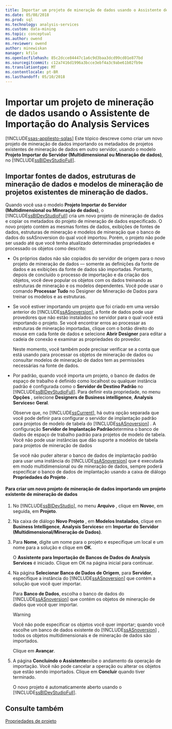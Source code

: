 ```yaml
---
title: Importar um projeto de mineração de dados usando o Assistente de importação do Analysis Services | Microsoft Docs
ms.date: 05/08/2018
ms.prod: sql
ms.technology: analysis-services
ms.custom: data-mining
ms.topic: conceptual
ms.author: owend
ms.reviewer: owend
author: minewiskan
manager: kfile
ms.openlocfilehash: 85c2dcce84447c1a6c9d3baa3dcd99cd01e877bd
ms.sourcegitcommit: c12a7416d1996a3bcce3ebf4a3c9abe61b02fb9e
ms.translationtype: MT
ms.contentlocale: pt-BR
ms.lasthandoff: 05/10/2018
---
```

# <a name="import-a-data-mining-project-using-the-analysis-services-import-wizard"></a>Importar um projeto de mineração de dados usando o Assistente de Importação do Analysis Services
[!INCLUDE[ssas-appliesto-sqlas](../../includes/ssas-appliesto-sqlas.md)]
  Este tópico descreve como criar um novo projeto de mineração de dados importando os metadados de projetos existentes de mineração de dados em outro servidor, usando o modelo **Projeto Importar do Servidor (Multidimensional ou Mineração de dados)**, no [!INCLUDE[ssBIDevStudioFull](../../includes/ssbidevstudiofull-md.md)].  
  
## <a name="import-data-sources-mining-structures-and-mining-models-from-an-existing-data-mining-project"></a>Importar fontes de dados, estruturas de mineração de dados e modelos de mineração de projetos existentes de mineração de dados.  
 Quando você usa o modelo **Projeto Importar do Servidor (Multidimensional ou Mineração de dados)**, o [!INCLUDE[ssBIDevStudioFull](../../includes/ssbidevstudiofull-md.md)] cria um novo projeto de mineração de dados e copiar os metadados do projeto de mineração de dados especificado. O novo projeto contém as mesmas fontes de dados, exibições de fontes de dados, estruturas de mineração e modelos de mineração que o banco de dados do ssASnoversion do qual você importou. Porém, o projeto não pode ser usado até que você tenha atualizado determinadas propriedades e processado os objetos como descrito:  
  
-   Os próprios dados não são copiados do servidor de origem para o novo projeto de mineração de dados — somente as definições da fonte de dados e as exibições da fonte de dados são importadas. Portanto, depois de concluído o processo de importação e da criação dos objetos, você deve popular os objetos com os dados treinando as estruturas de mineração e os modelos dependentes. Você pode usar o comando **Processar Tudo** no Designer de Mineração de Dados para treinar os modelos e as estruturas.  
  
-   Se você estiver importando um projeto que foi criado em uma versão anterior do [!INCLUDE[ssASnoversion](../../includes/ssasnoversion-md.md)], a fonte de dados pode usar provedores que não estão instalados no servidor para o qual você está importando o projeto. Se você encontrar erros ao processar as estruturas de mineração importadas, clique com o botão direito do mouse em cada fonte de dados e selecione **Abrir Designer** para editar a cadeia de conexão e examinar as propriedades do provedor.  
  
     Neste momento, você também pode precisar verificar se a conta que está usando para processar os objetos de mineração de dados ou consultar modelos de mineração de dados tem as permissões necessárias na fonte de dados.  
  
-   Por padrão, quando você importa um projeto, o banco de dados de espaço de trabalho é definido como localhost ou qualquer instância padrão é configurada como o **Servidor de Destino Padrão** no [!INCLUDE[ssBIDevStudioFull](../../includes/ssbidevstudiofull-md.md)]. Para definir esta propriedade, no menu **Opções** , selecione **Designers de Business intelligence**, **Analysis Services**e **Geral**.  
  
     Observe que, no [!INCLUDE[ssCurrent](../../includes/sscurrent-md.md)], há outra opção separada que você pode definir para configurar o servidor de implantação padrão para projetos de modelo de tabela do [!INCLUDE[ssASnoversion](../../includes/ssasnoversion-md.md)] . A configuração **Servidor de Implantação Padrão**determina o banco de dados de espaço de trabalho padrão para projetos de modelo de tabela. Você não pode usar instâncias que dão suporte a modelos de tabela para projetos de mineração de dados  
  
     Se você não puder alterar o banco de dados de implantação padrão para usar uma instância do [!INCLUDE[ssASnoversion](../../includes/ssasnoversion-md.md)] que é executada em modo multidimensional ou de mineração de dados, sempre poderá especificar o banco de dados de implantação usando a caixa de diálogo **Propriedades do Projeto** .  
  
#### <a name="to-create-a-new-data-mining-project-by-importing-an-existing-data-mining-project"></a>Para criar um novo projeto de mineração de dados importando um projeto existente de mineração de dados  
  
1.  No [!INCLUDE[ssBIDevStudio](../../includes/ssbidevstudio-md.md)], no menu **Arquivo** , clique em **Novo**e, em seguida, em **Projeto**.  
  
2.  Na caixa de diálogo **Novo Projeto** , em **Modelos Instalados**, clique em **Business Intelligence**, **Analysis Services**e em **Importar do Servidor (Multidimensional/Mineração de Dados)**.  
  
3.  Para **Nome**, digite um nome para o projeto e especifique um local e um nome para a solução e clique em **OK**.  
  
     O **Assistente para Importação de Bancos de Dados do Analysis Services** é iniciado. Clique em OK na página inicial para continuar.  
  
4.  Na página **Selecionar Banco de Dados de Origem**, para **Servidor**, especifique a instância do [!INCLUDE[ssASnoversion](../../includes/ssasnoversion-md.md)] que contém a solução que você quer importar.  
  
     Para **Banco de Dados**, escolha o banco de dados do [!INCLUDE[ssASnoversion](../../includes/ssasnoversion-md.md)] que contém os objetos de mineração de dados que você quer importar.  
  
    > [!WARNING]  
    >  Você não pode especificar os objetos você quer importar; quando você escolhe um banco de dados existente do [!INCLUDE[ssASnoversion](../../includes/ssasnoversion-md.md)] , todos os objetos multidimensionais e de mineração de dados são importados.  
  
     Clique em **Avançar**.  
  
5.  A página **Concluindo o Assistente**exibe o andamento da operação de importação. Você não pode cancelar a operação ou alterar os objetos que estão sendo importados. Clique em **Concluir** quando tiver terminado.  
  
     O novo projeto é automaticamente aberto usando o [!INCLUDE[ssBIDevStudioFull](../../includes/ssbidevstudiofull-md.md)].  
  
## <a name="see-also"></a>Consulte também  
 [Propriedades de projeto](../../analysis-services/tabular-models/project-properties-ssas-tabular.md)  
  
  
